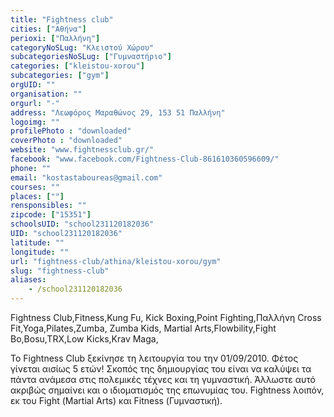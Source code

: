 ```yaml
---
title: "Fightness club"
cities: ["Αθήνα"]
perioxi: ["Παλλήνη"]
categoryNoSLug: "Κλειστού Χώρου"
subcategoriesNoSLug: ["Γυμναστήριο"]
categories: ["kleistou-xorou"]
subcategories: ["gym"]
orgUID: ""
organisation: ""
orgurl: "-"
address: "Λεωφόρος Μαραθώνος 29, 153 51 Παλλήνη"
logoimg: ""
profilePhoto : "downloaded"
coverPhoto : "downloaded"
website: "www.fightnessclub.gr/"
facebook: "www.facebook.com/Fightness-Club-861610360596609/"
phone: ""
email: "kostastaboureas@gmail.com"
courses: ""
places: [""]
rensponsibles: ""
zipcode: ["15351"]
schoolsUID: "school231120182036"
UID: "school231120182036"
latitude: ""
longitude: ""
url: "fightness-club/athina/kleistou-xorou/gym"
slug: "fightness-club"
aliases:
    - /school231120182036
---
```



Fightness Club,Fitness,Kung Fu, Kick Boxing,Point Fighting,Παλλήνη Cross Fit,Yoga,Pilates,Zumba, Zumba Kids, Martial Arts,Flowbility,Fight Bo,Bosu,TRX,Low Kicks,Krav Maga,

Το Fightness Club ξεκίνησε τη λειτουργία του την 01/09/2010. Φέτος γίνεται αισίως 5 ετών! Σκοπός της δημιουργίας του είναι να καλύψει τα πάντα ανάμεσα στις πολεμικές τέχνες και τη γυμναστική. Άλλωστε αυτό ακριβώς σημαίνει και ο ιδιοματισμός της επωνυμίας του. Fightness λοιπόν, εκ του Fight (Μartial Αrts) και Fitness (Γυμναστική).